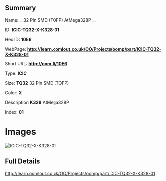 

## Summary
 
Name: __32 Pin SMD (TQFP) AtMega328P __

ID: __ICIC-TQ32-X-K328-01__

Hex ID: __10E6__

WebPage: __http://learn.oomlout.co.uk/OO/Projects/oomp/part/ICIC-TQ32-X-K328-01__

Short URL: __http://oom.lt/10E6__


Type: __ICIC__  

Size: __TQ32__ 32 Pin SMD (TQFP) 

Color: __X__  

Description __K328__ AtMega328P 

Index: __01__


# Images
![ICIC-TQ32-X-K328-01](http://oomlout.com/oomp-gen/parts/ICIC-TQ32-X-K328-01/ICIC-TQ32-X-K328-01_420.jpg)



## Full Details

 http://learn.oomlout.co.uk/OO/Projects/oomp/part/ICIC-TQ32-X-K328-01














